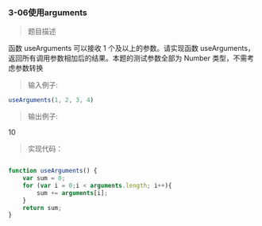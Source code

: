 ### 3-06使用arguments

> 题目描述

函数 useArguments 可以接收 1 个及以上的参数。请实现函数 useArguments，返回所有调用参数相加后的结果。本题的测试参数全部为 Number 类型，不需考虑参数转换

>输入例子:

``` js
useArguments(1, 2, 3, 4)

```

>输出例子:

10

> 实现代码：

``` js 

function useArguments() {
	var sum = 0;
    for (var i = 0;i < arguments.length; i++){
        sum += arguments[i];
    }
    return sum;
}

```




